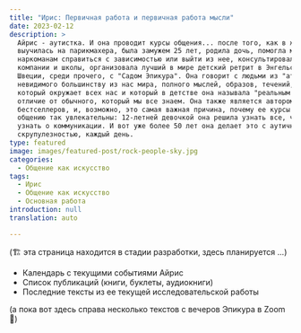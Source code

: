 ```yaml
---
title: "Ирис: Первичная работа и первичная работа мысли"
date: 2023-02-12
description: >
  Айрис - аутистка. И она проводит курсы общения... после того, как в жизни
  выучилась на парикмахера, была замужем 25 лет, родила дочь, помогла многим
  наркоманам справиться с зависимостью или выйти из нее, консультировала
  компании и школы, организовала лучший в мире детский ретрит в Энгельсберге в
  Швеции, среди прочего, с "Садом Эпикура". Она говорит с людьми из "атмосферы",
  невидимого большинству из нас мира, полного мыслей, образов, течений, чувств,
  который окружает всех нас и который в детстве она называла "реальным миром", в
  отличие от обычного, который мы все знаем. Она также является автором
  бестселлеров, и, возможно, это самая важная причина, почему ее курсы по
  общению так увлекательны: 12-летней девочкой она решила узнать все, что можно
  узнать о коммуникации. И вот уже более 50 лет она делает это с аутичной
  скрупулезностью, каждый день.
type: featured
image: images/featured-post/rock-people-sky.jpg
categories:
  - Общение как искусство
tags:
  - Ирис
  - Общение как искусство
  - Основная работа
introduction: null
translation: auto

---
```


(🏗️ эта страница находится в стадии разработки, здесь планируется ...)

- Календарь с текущими событиями Айрис
- Список публикаций (книги, буклеты, аудиокниги)
- Последние тексты из ее текущей исследовательской работы

(а пока вот здесь справа несколько текстов с вечеров Эпикура в Zoom 🌳)

